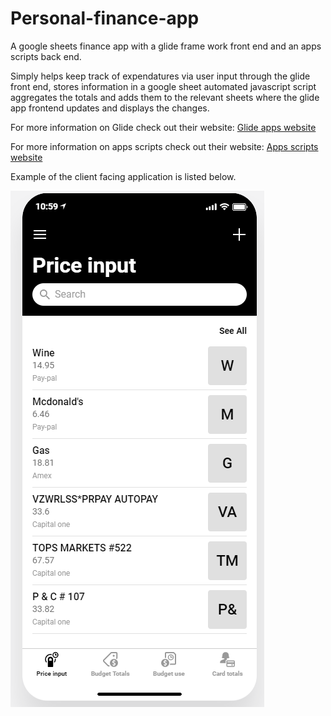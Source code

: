 # Personal-finance-app
A google sheets finance app with a glide frame work front end and an apps scripts back end.  

Simply helps keep track of expendatures via user input through the glide front end, stores information in a google sheet automated javascript script aggregates the totals and adds them to the relevant sheets where the glide app frontend updates and displays the changes. 

For more information on Glide check out their website: [Glide apps website](https://www.glideapps.com/)

For more information on apps scripts check out their website: [Apps scripts website](https://developers.google.com/apps-script)

Example of the client facing application is listed below. 

![alt text](https://github.com/Project-neuron/Personal-finance-app/blob/master/GlideUI.PNG)

